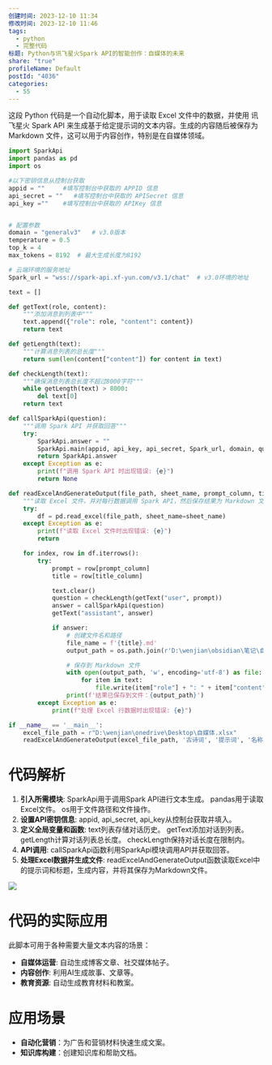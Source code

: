 ```yaml
---
创建时间: 2023-12-10 11:34
修改时间: 2023-12-10 11:46
tags:
  - python
  - 完整代码
标题: Python与讯飞星火Spark API的智能创作：自媒体的未来
share: "true"
profileName: Default
postId: "4036"
categories:
  - 55
---
```



这段 Python 代码是一个自动化脚本，用于读取 Excel 文件中的数据，并使用 讯飞星火 Spark API 来生成基于给定提示词的文本内容。生成的内容随后被保存为 Markdown 文件，这可以用于内容创作，特别是在自媒体领域。

```python
import SparkApi
import pandas as pd
import os

#以下密钥信息从控制台获取
appid = ""     #填写控制台中获取的 APPID 信息
api_secret = ""   #填写控制台中获取的 APISecret 信息
api_key =""    #填写控制台中获取的 APIKey 信息


# 配置参数
domain = "generalv3"   # v3.0版本
temperature = 0.5
top_k = 4
max_tokens = 8192  # 最大生成长度为8192

# 云端环境的服务地址
Spark_url = "wss://spark-api.xf-yun.com/v3.1/chat"  # v3.0环境的地址

text = []

def getText(role, content):
    """添加消息到列表中"""
    text.append({"role": role, "content": content})
    return text

def getLength(text):
    """计算消息列表的总长度"""
    return sum(len(content["content"]) for content in text)

def checkLength(text):
    """确保消息列表总长度不超过8000字符"""
    while getLength(text) > 8000:
        del text[0]
    return text

def callSparkApi(question):
    """调用 Spark API 并获取回答"""
    try:
        SparkApi.answer = ""
        SparkApi.main(appid, api_key, api_secret, Spark_url, domain, question)
        return SparkApi.answer
    except Exception as e:
        print(f"调用 Spark API 时出现错误: {e}")
        return None

def readExcelAndGenerateOutput(file_path, sheet_name, prompt_column, title_column):
    """读取 Excel 文件，并对每行数据调用 Spark API，然后保存结果为 Markdown 文件"""
    try:
        df = pd.read_excel(file_path, sheet_name=sheet_name)
    except Exception as e:
        print(f"读取 Excel 文件时出现错误: {e}")
        return

    for index, row in df.iterrows():
        try:
            prompt = row[prompt_column]
            title = row[title_column]

            text.clear()
            question = checkLength(getText("user", prompt))
            answer = callSparkApi(question)
            getText("assistant", answer)

            if answer:
                # 创建文件名和路径
                file_name = f'{title}.md'
                output_path = os.path.join(r'D:\wenjian\obsidian\笔记\自媒体\AI生成', file_name)

                # 保存到 Markdown 文件
                with open(output_path, 'w', encoding='utf-8') as file:
                    for item in text:
                        file.write(item["role"] + ": " + item["content"] + "\n\n")
                print(f'结果已保存到文件：{output_path}')
        except Exception as e:
            print(f"处理 Excel 行数据时出现错误: {e}")

if __name__ == '__main__':
    excel_file_path = r"D:\wenjian\onedrive\Desktop\自媒体.xlsx"
    readExcelAndGenerateOutput(excel_file_path, '古诗词', '提示词', '名称')
```

# 代码解析

1. **引入所需模块**: SparkApi用于调用Spark API进行文本生成。 pandas用于读取Excel文件。 os用于文件路径和文件操作。
2. **设置API密钥信息**: appid, api_secret, api_key从控制台获取并填入。
3. **定义全局变量和函数**: text列表存储对话历史。 getText添加对话到列表。 getLength计算对话列表总长度。 checkLength保持对话长度在限制内。
4. **API调用**: callSparkApi函数利用SparkApi模块调用API并获取回答。
5. **处理Excel数据并生成文件**: readExcelAndGenerateOutput函数读取Excel中的提示词和标题，生成内容，并将其保存为Markdown文件。

![](https://mp.toutiao.com/mp/agw/article_material/open_image/get?code=NzM2NjY4NGQ4MzViMTYyYWFmNTc2MDUzODY1ZWVhYzUsMTcwMjE3OTQ3NzM5Nw==)

# 代码的实际应用

此脚本可用于各种需要大量文本内容的场景：

- **自媒体运营**: 自动生成博客文章、社交媒体帖子。
- **内容创作**: 利用AI生成故事、文章等。
- **教育资源**: 自动生成教育材料和教案。

# 应用场景

- **自动化营销**：为广告和营销材料快速生成文案。
- **知识库构建**：创建知识库和帮助文档。
